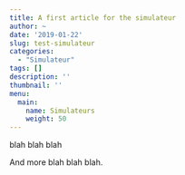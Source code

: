 ```yaml
---
title: A first article for the simulateur
author: ~
date: '2019-01-22'
slug: test-simulateur
categories: 
  - "Simulateur"
tags: []
description: ''
thumbnail: ''
menu: 
  main:
    name: Simulateurs
    weight: 50
---
```


blah blah blah

<!--more-->

And more blah blah blah.